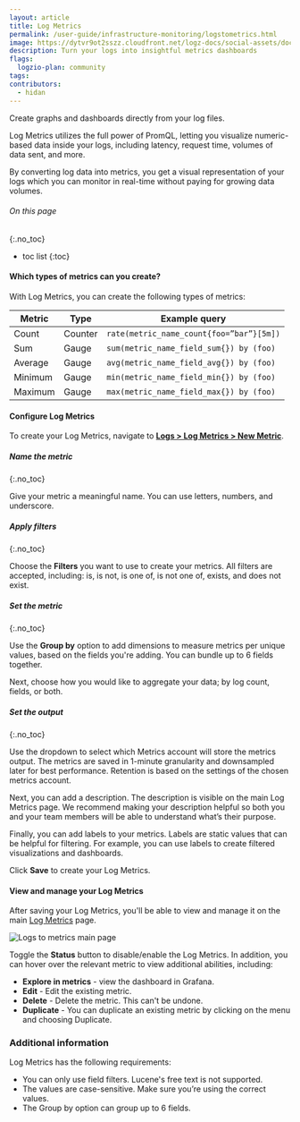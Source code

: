 ```yaml
---
layout: article
title: Log Metrics
permalink: /user-guide/infrastructure-monitoring/logstometrics.html
image: https://dytvr9ot2sszz.cloudfront.net/logz-docs/social-assets/docs-social.jpg
description: Turn your logs into insightful metrics dashboards
flags:
  logzio-plan: community
tags:
contributors:
  - hidan
---
```


Create graphs and dashboards directly from your log files.

Log Metrics utilizes the full power of PromQL, letting you visualize numeric-based data inside your logs, including latency, request time, volumes of data sent, and more.

By converting log data into metrics, you get a visual representation of your logs which you can monitor in real-time without paying for growing data volumes.

###### On this page
{:.no_toc}

* toc list
{:toc}


#### Which types of metrics can you create?

With Log Metrics, you can create the following types of metrics:

|**Metric**|**Type**|**Example query**|
|----------|--------|-----------------|
|Count|Counter|`rate(metric_name_count{foo=”bar”}[5m])`|
|Sum|Gauge|`sum(metric_name_field_sum{}) by (foo)`|
|Average|Gauge|`avg(metric_name_field_avg{}) by (foo)`|
|Minimum|Gauge|`min(metric_name_field_min{}) by (foo)`|
|Maximum|Gauge|`max(metric_name_field_max{}) by (foo)`|


#### Configure Log Metrics

To create your Log Metrics, navigate to [**Logs > Log Metrics > New Metric**](https://app.logz.io/#/dashboard/logs-to-metrics/new).


<div class="tasklist">


##### Name the metric
{:.no_toc}

Give your metric a meaningful name. You can use letters, numbers, and underscore.


##### Apply filters
{:.no_toc}

Choose the **Filters** you want to use to create your metrics. All filters are accepted, including: is, is not, is one of, is not one of, exists, and does not exist.


<!--![Add a filter](https://dytvr9ot2sszz.cloudfront.net/logz-docs/logs2metrics/logmetric-filters.png)-->

##### Set the metric
{:.no_toc}

Use the **Group by** option to add dimensions to measure metrics per unique values, based on the fields you're adding. You can bundle up to 6 fields together.

Next, choose how you would like to aggregate your data; by log count, fields, or both. <!--Once you select your aggregation, you can preview how these aggregations will appear in your dashboard.-->

##### Set the output
{:.no_toc}

Use the dropdown to select which Metrics account will store the metrics output. The metrics are saved in 1-minute granularity and downsampled later for best performance. Retention is based on the settings of the chosen metrics account.


Next, you can add a description. The description is visible on the main Log Metrics page. We recommend making your description helpful so both you and your team members will be able to understand what’s their purpose.

Finally, you can add labels to your metrics. Labels are static values that can be helpful for filtering. For example, you can use labels to create filtered visualizations and dashboards.

Click **Save** to create your Log Metrics. 

</div>

#### View and manage your Log Metrics

After saving your Log Metrics, you'll be able to view and manage it on the main [Log Metrics](https://app.logz.io/#/dashboard/logs-to-metrics/definitions) page. 

![Logs to metrics main page](https://dytvr9ot2sszz.cloudfront.net/logz-docs/logs2metrics/logstometrics-main.png)

Toggle the **Status** button to disable/enable the Log Metrics. In addition, you can hover over the relevant metric to view additional abilities, including:

* **Explore in metrics** - view the dashboard in Grafana.
* **Edit** - Edit the existing metric.
* **Delete** - Delete the metric. This can't be undone. 
* **Duplicate** - You can duplicate an existing metric by clicking on the menu <i class="li li-ellipsis-v"></i> and choosing Duplicate. 


### Additional information

Log Metrics has the following requirements:

* You can only use field filters. Lucene's free text is not supported.
* The values are case-sensitive. Make sure you’re using the correct values.
* The Group by option can group up to 6 fields.
